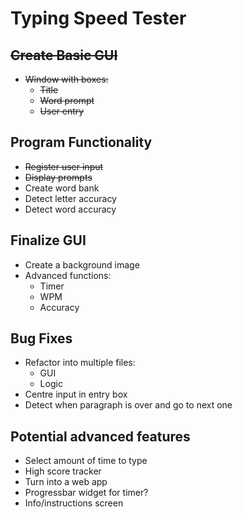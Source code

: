 # Typing Speed Tester

## ~~Create Basic GUI~~

-   ~~Window with boxes:~~
    -   ~~Title~~
    -   ~~Word prompt~~
    -   ~~User entry~~

## Program Functionality

-   ~~Register user input~~
-   ~~Display prompts~~
-   Create word bank
-   Detect letter accuracy
-   Detect word accuracy

## Finalize GUI

-   Create a background image
-   Advanced functions:
    -   Timer
    -   WPM
    -   Accuracy

## Bug Fixes

-   Refactor into multiple files:
    -   GUI
    -   Logic
-   Centre input in entry box
-   Detect when paragraph is over and go to next one

## Potential advanced features

-   Select amount of time to type
-   High score tracker
-   Turn into a web app
-   Progressbar widget for timer?
-   Info/instructions screen
